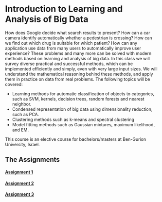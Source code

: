 # Introduction to Learning and Analysis of Big Data

How does Google decide what search results to present? How can a car camera identify automatically whether a pedestrian is crossing? How can we find out which
drug is suitable for which patient? How can any application use data from many users to automatically improve user experience?
These problems and many more can be solved with modern methods based on learning and analysis of big data. In this class we will survey diverse practical and
successful methods, which can be implemented efficiently and simply, even with very large input sizes. We will understand the mathematical reasoning behind these
methods, and apply them in practice on data from real problems.
The following topics will be covered:
- Learning methods for automatic classification of objects to categories, such as SVM, kernels, decision trees, random forests and nearest neighbor.
- Condensed representation of big data using dimensionality reduction, such as PCA.
- Clustering methods such as k-means and spectral clustering
- Model fitting methods such as Gaussian mixtures, maximum likelihood, and EM.

This course is an elective course for bachelors/masters at Ben-Gurion University, Israel.

## The Assignments

#### [Assignment 1](https://www.cs.bgu.ac.il/~inabd211/wiki.files/ex1.pdf)
#### [Assignment 2](https://www.cs.bgu.ac.il/~inabd211/wiki.files/ex2.pdf)
#### [Assignment 3](https://www.cs.bgu.ac.il/~inabd211/wiki.files/ex3.pdf)
